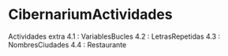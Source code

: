 # CibernariumActividades

Actividades extra
4.1 :   VariablesBucles
4.2 :   LetrasRepetidas
4.3 :   NombresCiudades
4.4 :   Restaurante   
